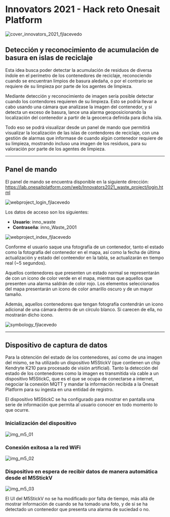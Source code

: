 # Innovators 2021 - Hack reto Onesait Platform

![cover_innovators_2021_fjlacevedo](https://user-images.githubusercontent.com/55378589/125307550-6fe2c500-e330-11eb-8a30-7e78c35f6185.jpg)

## Detección y reconocimiento de acumulación de basura en islas de reciclaje

Esta idea busca poder detectar la acumulación de residuos de diversa índole en el perímetro de los contenedores de reciclaje, reconociendo cuando se encuentran limpios de basura aledaña, o por el contrario se requiere de su limpieza por parte de los agentes de limpieza.

Mediante detección y reconocimiento de imagen sería posible detectar cuando los contendores requieren de su limpieza. Esto se podría llevar a cabo usando una cámara que analizase la imagen del contenedor, y si detecta un exceso de basura, lance una alarma geoposicionando la localización del contenedor a partir de la geocerca definida para dicha isla.

Todo eso se podrá visualizar desde un panel de mando que permitirá visualizar la localización de las islas de contendores de reciclaje, con una gestión de alarmas que informase de cuando algún contenedor requiere de su limpieza, mostrando incluso una imagen de los residuos, para su valoración por parte de los agentes de limpieza.

---

## Panel de mando

El panel de mando se encuentra disponible en la siguiente dirección: https://lab.onesaitplatform.com/web/Innovators2021_waste_project/login.html

![webproject_login_fjlacevedo](https://user-images.githubusercontent.com/55378589/133936164-08dfa0d9-7522-4f11-98e7-a2359118afa1.png)

Los datos de acceso son los siguientes:
- **Usuario**: inno_waste
- **Contraseña**: inno_Waste_2001

![webproject_index_fjlacevedo](https://user-images.githubusercontent.com/55378589/133936517-16337219-c888-4a60-8588-aaf049b5e433.png)

Conforme el usuario saque una fotografía de un contenedor, tanto el estado como la fotografía del contenedor en el mapa, así como la fecha de última actualización y estado del conteendor en la tabla, se actualizarán en tiempo real (~5 segundos).

Aquellos contenedores que presenten un estado normal se representarán de con un icono de color verde en el mapa, mientras que aquellos que presenten una alarma saldrán de color rojo. Los elementos seleccionados del mapa presentarán un icono de color amarillo oscuro y de un mayor tamaño.

Además, aquellos contenedores que tengan fotografía contendrán un icono adicional de una cámara dentro de un círculo blanco. Si carecen de ella, no mostrarán dicho icono.

![symbology_fjlacevedo](https://user-images.githubusercontent.com/55378589/133936519-461a31c1-774d-4bc7-b028-ad861eca6867.png)


---

## Dispositivo de captura de datos

Para la obtención del estado de los contenedores, así como de una imagen del mismo, se ha utilizado un dispositivo M5StickV (que contienen un chip Kendryte K210 para procesado de visión artificial). Tanto la detección del estado de los contenedores como la imagen es transmitida vía cable a un dispositivo M5StickC, que es el que se ocupa de conectarse a internet, negociar la conexión MQTT y mandar la información recibida a la Onesait Platform para su ingesta en una entidad de registro.

El dispositivo M5StickC se ha configurado para mostrar en pantalla una serie de información que permita al usuario conocer en todo momento lo que ocurre.

### Inicialización del dispositivo

![img_m5_01](https://user-images.githubusercontent.com/55378589/134138428-a15c98b8-027c-4f07-98a6-95c2c0761916.jpg)


### Conexión exitosa a la red WiFi

![img_m5_02](https://user-images.githubusercontent.com/55378589/134138465-6e102a07-24a6-470b-bf73-8d20c13f41f9.jpg)


### Dispositivo en espera de recibir datos de manera automática desde el M5StickV

![img_m5_03](https://user-images.githubusercontent.com/55378589/134138510-8fa88860-c98e-4f9e-9bf4-7ba34bcb6a16.jpg)


El UI del M5StickV no se ha modificado por falta de tiempo, más allá de mostrar información de cuando se ha tomado una foto, y de si se ha detectado un contenedor que presenta una alarma de suciedad o no.
